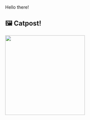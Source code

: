Hello there!



## 🖼️ Catpost!

<sub>
    <img src="https://cdn2.thecatapi.com/images/e9d.jpg" height="256">
</sub>

